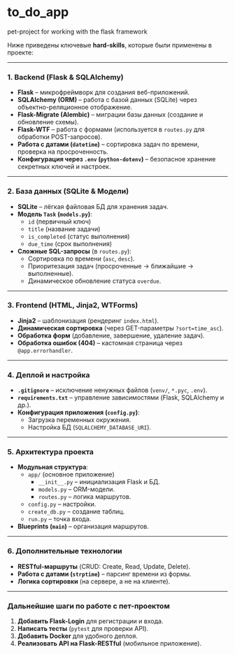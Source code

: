 # to_do_app
pet-project for working with the flask framework

Ниже приведены ключевые **hard-skills**, которые были применены в проекте:

---

### **1. Backend (Flask & SQLAlchemy)**
- **Flask** – микрофреймворк для создания веб-приложений.
- **SQLAlchemy (ORM)** – работа с базой данных (SQLite) через объектно-реляционное отображение.
- **Flask-Migrate (Alembic)** – миграции базы данных (создание и обновление схемы).
- **Flask-WTF** – работа с формами (используется в `routes.py` для обработки POST-запросов).
- **Работа с датами (`datetime`)** – сортировка задач по времени, проверка на просроченность.
- **Конфигурация через `.env` (`python-dotenv`)** – безопасное хранение секретных ключей и настроек.

---

### **2. База данных (SQLite & Модели)**
- **SQLite** – лёгкая файловая БД для хранения задач.
- **Модель `Task` (`models.py`)**:
  - `id` (первичный ключ)
  - `title` (название задачи)
  - `is_completed` (статус выполнения)
  - `due_time` (срок выполнения)
- **Сложные SQL-запросы** (в `routes.py`):
  - Сортировка по времени (`asc`, `desc`).
  - Приоритезация задач (просроченные → ближайшие → выполненные).
  - Динамическое обновление статуса `overdue`.

---

### **3. Frontend (HTML, Jinja2, WTForms)**
- **Jinja2** – шаблонизация (рендеринг `index.html`).
- **Динамическая сортировка** (через GET-параметры `?sort=time_asc`).
- **Обработка форм** (добавление, завершение, удаление задач).
- **Обработка ошибок (404)** – кастомная страница через `@app.errorhandler`.

---

### **4. Деплой и настройка**
- **`.gitignore`** – исключение ненужных файлов (`venv/`, `*.pyc`, `.env`).
- **`requirements.txt`** – управление зависимостями (Flask, SQLAlchemy и др.).
- **Конфигурация приложения (`config.py`)**:
  - Загрузка переменных окружения.
  - Настройка БД (`SQLALCHEMY_DATABASE_URI`).

---

### **5. Архитектура проекта**
- **Модульная структура**:
  - `app/` (основное приложение)
    - `__init__.py` – инициализация Flask и БД.
    - `models.py` – ORM-модели.
    - `routes.py` – логика маршрутов.
  - `config.py` – настройки.
  - `create_db.py` – создание таблиц.
  - `run.py` – точка входа.
- **Blueprints (`main`)** – организация маршрутов.

---

### **6. Дополнительные технологии**
- **RESTful-маршруты** (CRUD: Create, Read, Update, Delete).
- **Работа с датами (`strptime`)** – парсинг времени из формы.
- **Логика сортировки** (на сервере, а не на клиенте).

---

### **Дальнейшие шаги по работе с пет-проектом**
1. **Добавить Flask-Login** для регистрации и входа.
2. **Написать тесты** (`pytest` для проверки API).
3. **Добавить Docker** для удобного деплоя.
4. **Реализовать API на Flask-RESTful** (мобильное приложение).
